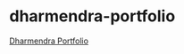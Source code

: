 # dharmendra-portfolio
<a href="https://dharmendra-swe.github.io/dharmendra-portfolio/"> Dharmendra Portfolio </a>
